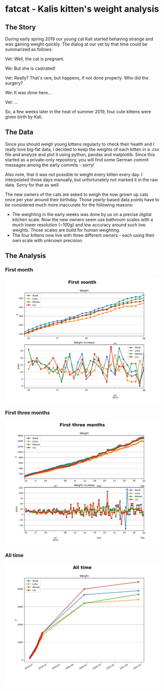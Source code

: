 # fatcat - Kalis kitten's weight analysis

## The Story

During early spring 2019 our young cat Kali started behaving strange and was gaining weight quickly.
The dialog at our vet by that time could be summarized as follows:

Vet: Well, the cat is pregnant.

We: But she is castrated!

Vet: Really? That's rare, but happens, if not done properly. Who did the surgery?

We: It was done here...

Vet: ...

So, a few weeks later in the heat of summer 2019, four cute kittens were given birth by Kali.

## The Data

Since you should weigh young kittens regularly to check their health and I really love big-fat data,
I decided to keep the weights of each kitten in a .csv file and analyze and plot it using
python, pandas and matplotlib. Since this started as a private-only repository, you will find
some German commit messages among the early commits - sorry!

Also note, that it was not possible to weight every kitten every day.
I interpolated those days manually, but unfortunately not marked it in the raw data. Sorry for that as well.

The new owners of the cats are asked to weigh the now grown up cats once per year
around their birthday. 
Those yearly-based data points have to be considered much more inaccurate for the following reasons:

* The weighting in the early weeks was done by us on a precise digital kitchen scale.
  Now the new owners seem use bathroom scales with a much lower resolution (~100g) and
  low accuracy around such low weights. Those scales are build for human weighting.
* The four kittens now live with three different owners - each using their own scale with
  unknown precision.

## The Analysis

### First month

![First Month](plots/first_month.png)

### First three months

![First Three Month](plots/first_three_months.png)

### All time

![All time](plots/all_time.png)

